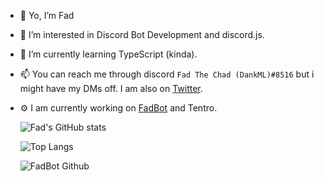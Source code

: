 - 👋 Yo, I’m Fad
- 👀 I’m interested in Discord Bot Development and discord.js.
- 🌱 I’m currently learning TypeScript (kinda).
- 📫 You can reach me through discord `Fad The Chad (DankML)#8516` but i might have my DMs off. I am also on [Twitter](https://twitter.com/DankML_Pk).
- ⚙️ I am currently working on [FadBot](https://github.com/FadTheChad/FadBot) and Tentro.

  ![Fad's GitHub stats](https://github-readme-stats.vercel.app/api?username=FadTheChad&show_icons=true&theme=dark&count_private=true)

  ![Top Langs](https://github-readme-stats.vercel.app/api/top-langs/?username=FadTheChad&theme=dark&count_private=true&layout=compact)

  ![FadBot Github](https://github-readme-stats.vercel.app/api/pin/?username=FadTheChad&repo=FadBot&theme=dark)
<!---
FadTheChad/FadTheChad is a ✨ special ✨ repository because its `README.md` (this file) appears on your GitHub profile.
You can click the Preview link to take a look at your changes.
--->

